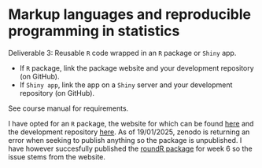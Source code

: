 # Markup languages and reproducible programming in statistics

Deliverable 3: Reusable `R` code wrapped in an `R` package or `Shiny` app.

- If `R` package, link the package website and your development repository (on GitHub).
- If `Shiny app`, link the app on a `Shiny` server and your development repository (on GitHub).

See course manual for requirements.

I have opted for an `R` package, the website for which can be found [here](https://adlieben.github.io/academicRules/index.html) and the development repository [here](https://github.com/Adlieben/academicRules/tree/v1.0.0). As of 19/01/2025, zenodo is returning an error when seeking to publish anything so the package is unpublished. I have however succesfully published the [roundR package](https://github.com/Adlieben/roundR) for week 6 so the issue stems from the website.
